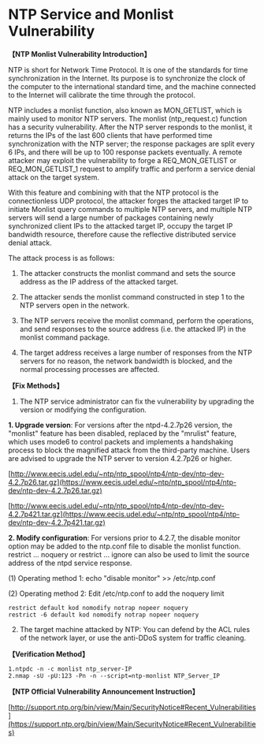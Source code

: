 # NTP Service and Monlist Vulnerability

**【NTP Monlist Vulnerability Introduction】**

NTP is short for Network Time Protocol. It is one of the standards for time synchronization in the Internet. Its purpose is to synchronize the clock of the computer to the international standard time, and the machine connected to the Internet will calibrate the time through the protocol.

NTP includes a monlist function, also known as MON_GETLIST, which is mainly used to monitor NTP servers. The monlist (ntp_request.c) function has a security vulnerability. After the NTP server responds to the monlist, it returns the IPs of the last 600 clients that have performed time synchronization with the NTP server; the response packages are split every 6 IPs, and there will be up to 100 response packets eventually. A remote attacker may exploit the vulnerability to forge a REQ_MON_GETLIST or REQ_MON_GETLIST_1 request to amplify traffic and perform a service denial attack on the target system.

With this feature and combining with that the NTP protocol is the connectionless UDP protocol, the attacker forges the attacked target IP to initiate Monlist query commands to multiple NTP servers, and multiple NTP servers will send a large number of packages containing newly synchronized client IPs to the attacked target IP, occupy the target IP bandwidth resource, therefore cause the reflective distributed service denial attack.

The attack process is as follows:

1. The attacker constructs the monlist command and sets the source address as the IP address of the attacked target.

2. The attacker sends the monlist command constructed in step 1 to the NTP servers open in the network.

3. The NTP servers receive the monlist command, perform the operations, and send responses to the source address (i.e. the attacked IP) in the monlist command package.

4. The target address receives a large number of responses from the NTP servers for no reason, the network bandwidth is blocked, and the normal processing processes are affected.

**【Fix Methods】**

1. The NTP service administrator can fix the vulnerability by upgrading the version or modifying the configuration.

**1. Upgrade version**: For versions after the ntpd-4.2.7p26 version, the "monlist" feature has been disabled, replaced by the "mrulist" feature, which uses mode6 to control packets and implements a handshaking process to block the magnified attack from the third-party machine. Users are advised to upgrade the NTP server to version 4.2.7p26 or higher.

[http://www.eecis.udel.edu/~ntp/ntp_spool/ntp4/ntp-dev/ntp-dev-4.2.7p26.tar.gz](https://www.eecis.udel.edu/~ntp/ntp_spool/ntp4/ntp-dev/ntp-dev-4.2.7p26.tar.gz)

[http://www.eecis.udel.edu/~ntp/ntp_spool/ntp4/ntp-dev/ntp-dev-4.2.7p421.tar.gz](https://www.eecis.udel.edu/~ntp/ntp_spool/ntp4/ntp-dev/ntp-dev-4.2.7p421.tar.gz)

**2. Modify configuration**: For versions prior to 4.2.7, the disable monitor option may be added to the ntp.conf file to disable the monlist function. restrict ... noquery or restrict ... ignore can also be used to limit the source address of the ntpd service response.

(1) Operating method 1: echo "disable monitor" >> /etc/ntp.conf

(2) Operating method 2: Edit /etc/ntp.conf to add the noquery limit

```
restrict default kod nomodify notrap nopeer noquery
restrict -6 default kod nomodify notrap nopeer noquery
```

2. The target machine attacked by NTP: You can defend by the ACL rules of the network layer, or use the anti-DDoS system for traffic cleaning.

**【Verification Method】**

```
1.ntpdc -n -c monlist ntp_server-IP 
2.nmap -sU -pU:123 -Pn -n --script=ntp-monlist NTP_Server_IP 
```

**【NTP Official Vulnerability Announcement Instruction】**

[http://support.ntp.org/bin/view/Main/SecurityNotice#Recent_Vulnerabilities](https://support.ntp.org/bin/view/Main/SecurityNotice#Recent_Vulnerabilities)
